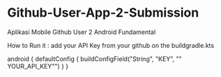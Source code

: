 # Github-User-App-2-Submission
Aplikasi Mobile Github User 2 Android Fundamental

How to Run it : add your API Key from your github on the buildgradle.kts 

android {
  defaultConfig {
    buildConfigField("String", "KEY", "\" YOUR_API_KEY\"")
                }
        }
